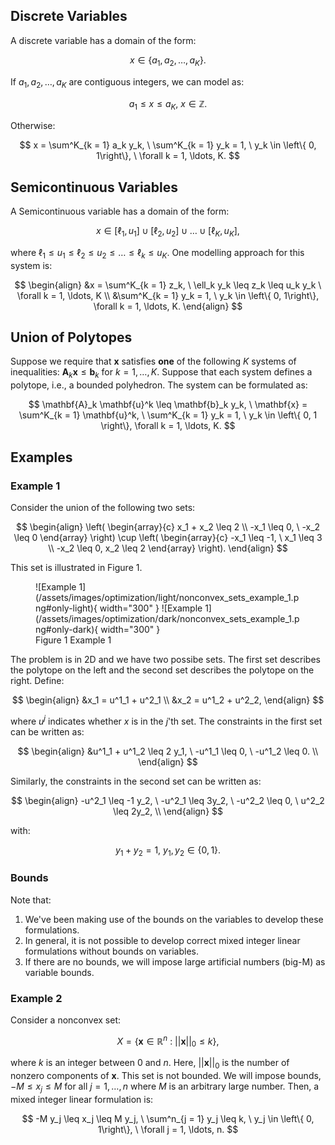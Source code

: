 ## Discrete Variables

A discrete variable has a domain of the form:

$$
x \in \left\{a_1, a_2, \ldots, a_K \right\}.
$$

If $a_1, a_2, \ldots, a_K$ are contiguous integers, we can model as:

$$
a_1 \leq x \leq a_K, \ x \in \mathbb{Z}.
$$

Otherwise:

$$
x = \sum^K_{k = 1} a_k y_k, \ \sum^K_{k = 1} y_k = 1, \ y_k \in \left\{ 0, 1\right\}, \ \forall k = 1, \ldots, K.
$$

## Semicontinuous Variables

A Semicontinuous variable has a domain of the form:

$$
x \in \left[ \ell_1, u_1 \right] \cup \left[ \ell_2, u_2 \right] \cup \ldots \cup \left[ \ell_K, u_K \right],
$$

where $\ell_1 \leq u_1 \leq \ell_2 \leq u_2 \leq \ldots \leq \ell_k \leq u_K$. One modelling approach for this system is:

$$
\begin{align}
&x = \sum^K_{k = 1} z_k, \ \ell_k y_k \leq z_k \leq u_k y_k \ \forall k = 1, \ldots, K \\
&\sum^K_{k = 1} y_k = 1, \ y_k \in \left\{ 0, 1\right\}, \forall k = 1, \ldots, K.
\end{align}
$$

## Union of Polytopes

Suppose we require that $\mathbf{x}$ satisfies **one** of the following $K$ systems of inequalities: $\mathbf{A}_k \mathbf{x} \leq \mathbf{b}_k$ for $k = 1, \ldots, K$. Suppose that each system defines a polytope, i.e., a bounded polyhedron. The system can be formulated as:

$$
\mathbf{A}_k \mathbf{u}^k \leq \mathbf{b}_k y_k, \ \mathbf{x} = \sum^K_{k = 1} \mathbf{u}^k, \ \sum^K_{k = 1} y_k = 1, \ y_k \in \left\{ 0, 1 \right\}, \forall k = 1, \ldots, K.
$$

## Examples

### Example 1

Consider the union of the following two sets:

$$
\begin{align}
\left(
\begin{array}{c}
x_1 + x_2 \leq 2 \\
-x_1 \leq 0, \ -x_2 \leq 0
\end{array}
\right) \cup
\left(
\begin{array}{c}
-x_1 \leq -1, \ x_1 \leq 3 \\ 
-x_2 \leq 0, x_2 \leq 2
\end{array}
\right).
\end{align}
$$


This set is illustrated in Figure 1.

<figure markdown>
  ![Example 1](/assets/images/optimization/light/nonconvex_sets_example_1.png#only-light){ width="300" }
  ![Example 1](/assets/images/optimization/dark/nonconvex_sets_example_1.png#only-dark){ width="300" }
  <figcaption>Figure 1 Example 1</figcaption>
</figure>

The problem is in 2D and we have two possibe sets. The first set describes the polytope on the left and the second set describes the polytope on the right. Define:

$$
\begin{align}
&x_1 = u^1_1 + u^2_1 \\ 
&x_2 = u^1_2 + u^2_2,
\end{align}
$$

where $u^j$ indicates whether $x$ is in the $j$'th set. The constraints in the first set can be written as:

$$
\begin{align}
&u^1_1 + u^1_2 \leq 2 y_1, \ -u^1_1 \leq 0, \ -u^1_2 \leq 0. \\
\end{align}
$$

Similarly, the constraints in the second set can be written as:

$$
\begin{align}
-u^2_1 \leq -1 y_2, \ -u^2_1 \leq 3y_2, \ -u^2_2 \leq 0, \ u^2_2 \leq 2y_2, \\
\end{align}
$$

with: 

$$
y_1 + y_2 = 1,  \ y_1, y_2 \in \left\{ 0, 1\right\}.
$$

### Bounds

Note that:

1. We've been making use of the bounds on the variables to develop these formulations.
2. In general, it is not possible to develop correct mixed integer linear formulations without bounds on variables.
3. If there are no bounds, we will impose large artificial numbers (big-M) as variable bounds.

### Example 2

Consider a nonconvex set:

$$
X = \left\{ \mathbf{x} \in \mathbb{R}^n \ : \ ||\mathbf{x}||_0 \leq k \right\},
$$

where $k$ is an integer between $0$ and $n$. Here, $||\mathbf{x}||_0$ is the number of nonzero components of $\mathbf{x}$. This set is not bounded. We will impose bounds, $-M \leq x_j \leq M$ for all $j = 1, \ldots, n$ where $M$ is an arbitrary large number. Then, a mixed integer linear formulation is:

$$
-M y_j \leq x_j \leq M y_j, \ \sum^n_{j = 1} y_j \leq k, \ y_j \in \left\{ 0, 1\right\}, \ \forall j = 1, \ldots, n.
$$

